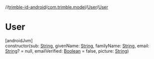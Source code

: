 //[trimble-id-android](../../../index.md)/[com.trimble.model](../index.md)/[User](index.md)/[User](-user.md)

# User

[androidJvm]\
constructor(sub: [String](https://kotlinlang.org/api/latest/jvm/stdlib/kotlin/-string/index.html), givenName: [String](https://kotlinlang.org/api/latest/jvm/stdlib/kotlin/-string/index.html), familyName: [String](https://kotlinlang.org/api/latest/jvm/stdlib/kotlin/-string/index.html), email: [String](https://kotlinlang.org/api/latest/jvm/stdlib/kotlin/-string/index.html)? = null, emailVerified: [Boolean](https://kotlinlang.org/api/latest/jvm/stdlib/kotlin/-boolean/index.html) = false, picture: [String](https://kotlinlang.org/api/latest/jvm/stdlib/kotlin/-string/index.html))
